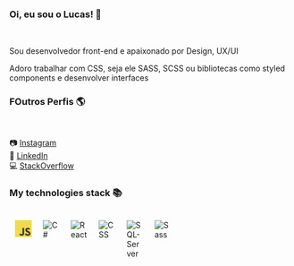 ### Oi, eu sou o Lucas! 👋
<br />
<p> Sou desenvolvedor front-end e apaixonado por Design, UX/UI </p>
<p> Adoro trabalhar com CSS, seja ele SASS, SCSS ou bibliotecas como styled components e desenvolver interfaces </p>


### FOutros Perfis 🌎 
<br />

📷  [Instagram](https://www.instagram.com/lucasz_slw/) <br>
💼  [LinkedIn](www.linkedin.com/in/lucas-patrick-p) <br>
💻  [StackOverflow](https://pt.stackoverflow.com/users/234672/lucas-patrick) <br>



### My technologies stack 📚

<br />
<div id="stack">
<img align="left" style= "margin:0 10px" alt="JavaScript" width="30px" src="https://raw.githubusercontent.com/github/explore/80688e429a7d4ef2fca1e82350fe8e3517d3494d/topics/javascript/javascript.png" />
<img align="left"  style= "margin:0 10px" alt="C#" width="30px" src="https://i.ibb.co/QcQXMx4/C.png" />
<img align="left" style= "margin:0 10px" alt="React" width="30px" src="https://i.ibb.co/6H0NLgV/atom.png" />
<img align="left" style= "margin:0 10px" alt="CSS" width="30px" src="https://i.ibb.co/GJCzT6j/css-3.png" />
<img align="left" style= "margin:0 10px" alt="SQL-Server" width="30px" src="https://i.ibb.co/Wg2MP3j/servidor-sql.png" />
<img align="left" style= "margin:0 10px" alt="Sass" width="30px" src="https://i.ibb.co/kSGHwzG/sass.png" />
</div>

<br />
<br />


